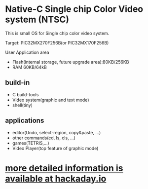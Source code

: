 # Native-C Single chip Color Video system (NTSC)
 This is small OS for Single chip color video system.

Target: PIC32MX270F256B(or PIC32MX170F256B)

User Application area
- Flash(internal storage, future upgrade area):80KB/256KB
- RAM 60KB/64kB

## build-in
 - C build-tools
 - Video system(graphic and text mode)
 - shell(tiny)

## applications
 - editor(Undo, select-region, copy&paste, ...)
 - other commands(cd, ls, cls, ...)
 - games(TETRIS,...)
 - Video Player(top feature of graphic mode)

# [more detailed information is available at hackaday.io](https://hackaday.io/project/29198-native-c-pic32-color-video-on-tv)
